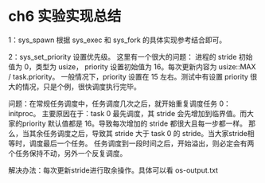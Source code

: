 # ch6 实验实现总结
1：sys_spawn 根据 sys_exec 和 sys_fork 的具体实现参考结合即可。

2：sys_set_priority 设置优先级。
这里有一个很大的问题：
进程的 stride 初始值为 0，类型为 usize， priority 设置初始值为 16。每次更新内容为 usize::MAX / task.priority。
一般情况下，priority 设置在 15 左右。测试中有设置 priority 很大的情况，只是个例，很快调度执行完毕。

问题：在常规任务调度中，任务调度几次之后，就开始重复调度任务 0：initproc。
主要原因在于：task 0 最先调度，其 stride 会先增加到临界值。而大家的priority 默认值都是 16。导致每次增加的 stride 都很大且每一步都一样。
    那么，当其余任务调度之后，导致其 stride 大于 task 0 的 stride。当大家stride相等时，调度最后一个任务。
    任务调度到一段时间之后，开始溢出，则必定会有两个任务保持不动，另外一个反复调度。

解决办法：每次更新stride进行取余操作。具体可以看 os-output.txt